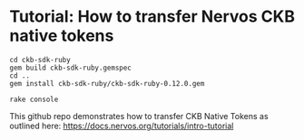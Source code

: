 # Tutorial: How to transfer Nervos CKB native tokens

```
cd ckb-sdk-ruby
gem build ckb-sdk-ruby.gemspec
cd ..
gem install ckb-sdk-ruby/ckb-sdk-ruby-0.12.0.gem
```

```
rake console
```

This github repo demonstrates how to transfer CKB Native Tokens as outlined here:
https://docs.nervos.org/tutorials/intro-tutorial
